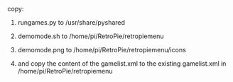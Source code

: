 copy:

1. rungames.py to /usr/share/pyshared
2. demomode.sh to /home/pi/RetroPie/retropiemenu
3. demomode.png to /home/pi/RetroPie/retropiemenu/icons

4. and copy the content of the gamelist.xml to the existing gamelist.xml in /home/pi/RetroPie/retropiemenu
